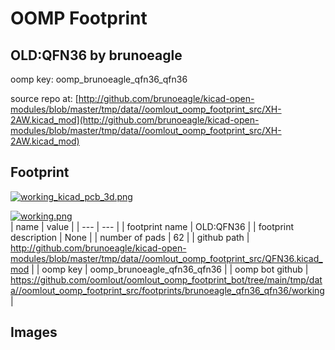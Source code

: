 # OOMP Footprint  
## OLD:QFN36  by brunoeagle  
  
oomp key: oomp_brunoeagle_qfn36_qfn36  
  
source repo at: [http://github.com/brunoeagle/kicad-open-modules/blob/master/tmp/data//oomlout_oomp_footprint_src/XH-2AW.kicad_mod](http://github.com/brunoeagle/kicad-open-modules/blob/master/tmp/data//oomlout_oomp_footprint_src/XH-2AW.kicad_mod)  
## Footprint  
  
[![working_kicad_pcb_3d.png](working_kicad_pcb_3d_600.png)](working_kicad_pcb_3d.png)  
  
[![working.png](working_600.png)](working.png)  
| name | value | 
| --- | --- | 
| footprint name | OLD:QFN36 | 
| footprint description | None | 
| number of pads | 62 | 
| github path | http://github.com/brunoeagle/kicad-open-modules/blob/master/tmp/data//oomlout_oomp_footprint_src/QFN36.kicad_mod | 
| oomp key | oomp_brunoeagle_qfn36_qfn36 | 
| oomp bot github | https://github.com/oomlout/oomlout_oomp_footprint_bot/tree/main/tmp/data//oomlout_oomp_footprint_src/footprints/brunoeagle_qfn36_qfn36/working | 
## Images  
